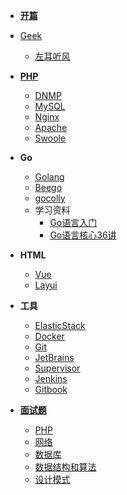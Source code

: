 <!-- docs/_sidebar.md -->



* [**开篇**](README.md)
* [Geek](geek/README.md)
  * [左耳听风](geek/左耳听风/开篇词%20%20_%20%20洞悉技术的本质，享受科技的乐趣.md)

* [**PHP**](php/README.md)
  * [DNMP](php/dnmp.md)
  * [MySQL](php/mysql.md)
  * [Nginx](php/nginx.md)
  * [Apache](php/apache.md)
  * [Swoole](php/swoole.md)
* **Go**
  * [Golang](go/go.md)
  * [Beego](go/beego.md)
  * [gocolly](go/gocolly.md)
  * 学习资料
    * [Go语言入门](go/Learn/Go语言入门.md)
    * [Go语言核心36讲](go/Learn/Go语言核心36讲.md)
* **HTML**
  * [Vue](html/vue.md)
  * [Layui](html/layui.md)
* **工具**
  * [ElasticStack](tools/ElasticStack/README.md)
  * [Docker](tools/docker.md)
  * [Git](tools/git.md)
  * [JetBrains](tools/JetBrains.md)
  * [Supervisor](tools/supervisor.md)
  * [Jenkins](tools/jenkins.md)
  * [Gitbook](tools/gitbook.md)
* [**面试题**](面试题/README.md)
  * [PHP](面试题/php.md)
  * [网络](面试题/网络.md)
  * [数据库](面试题/数据库.md)
  * [数据结构和算法](面试题/数据结构和算法.md)
  * [设计模式](面试题/设计模式.md)

